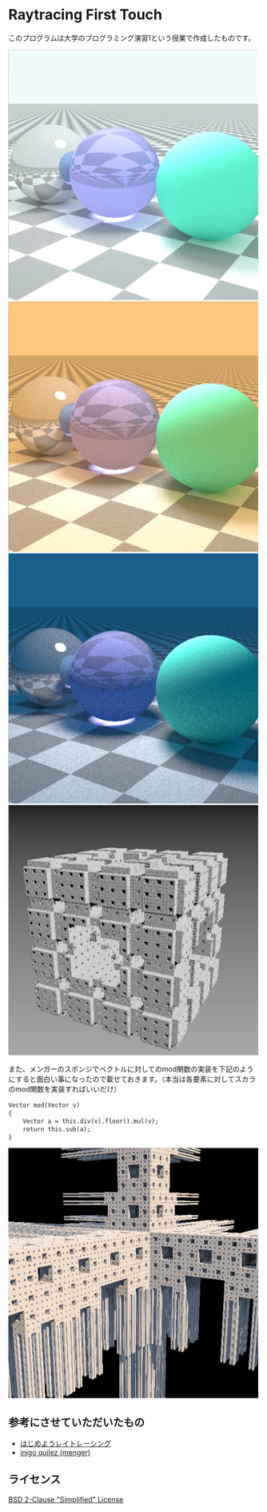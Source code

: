 # Raytracing First Touch
このプログラムは大学のプログラミング演習1という授業で作成したものです。  
  
<img src='screenshot/afternoon.png' width='500px'>
<img src='screenshot/evening.png' width='500px'>
<img src='screenshot/night.png' width='500px'>
<img src='screenshot/menger.png' width='500px'>  
  
また、メンガーのスポンジでベクトルに対してのmod関数の実装を下記のようにすると面白い事になったので載せておきます。（本当は各要素に対してスカラのmod関数を実装すればいいだけ）  
```processing
Vector mod(Vector v)
{
    Vector a = this.div(v).floor().mul(v);
    return this.sub(a);
}
```
<img src='screenshot/funMenger.png' width='500px'>  
  
## 参考にさせていただいたもの

- [はじめようレイトレーシング](http://raytracing.xyz)
- [inigo quilez (menger)](http://iquilezles.org/www/articles/menger/menger.htm)

## ライセンス
[BSD 2-Clause "Simplified" License](LICENSE)
